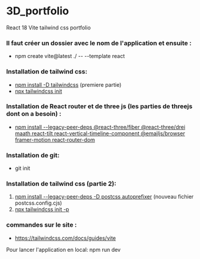 # 3D_portfolio
React 18 Vite tailwind css portfolio

### Il faut créer un dossier avec le nom de l'application et ensuite :
- npm create vite@latest ./ -- --template react
  

### Installation de tailwind css:
- [npm install -D tailwindcss]() (premiere partie)
- [npx tailwindcss init]()

### Installation de React router et de three js (les parties de threejs dont on a besoin) :
- [npm install --legacy-peer-deps @react-three/fiber @react-three/drei maath react-tilt react-vertical-timeline-component @emailjs/browser framer-motion react-router-dom]()

### Installation de git:
- git init

### Installation de tailwind css (partie 2):
1. [npm install --legacy-peer-deps -D postcss autoprefixer]() (nouveau fichier postcss.config.cjs)
2. [npx tailwindcss init -p]()

### commandes sur le site : 
- https://tailwindcss.com/docs/guides/vite

Pour lancer l'application en local:
npm run dev 


